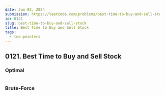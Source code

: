 ```yaml
---
date: Jum 03, 2024
submission: https://leetcode.com/problems/best-time-to-buy-and-sell-stock/submissions/1276682862
id: 0121
slug: best-time-to-buy-and-sell-stock
title: Best Time to Buy and Sell Stock
tags: 
  - two-pointers
---
```


## 0121. Best Time to Buy and Sell Stock

### Optimal

```.ts {include="index.ts"}
```

### Brute-Force

```.ts {include="bruteforce.ts"}
```
